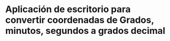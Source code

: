 # Aplicación de escritorio para convertir coordenadas de Grados, minutos, segundos a grados decimal 
